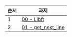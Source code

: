 |순서|과제|
|---|---|
|1|[00 - Libft](https://github.com/ekdud0529/Libft)|
|2|[01 - get_next_line](https://github.com/ekdud0529/get_next_line)|
